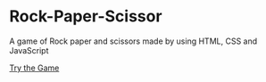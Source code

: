 # Rock-Paper-Scissor
A game of Rock paper and scissors made by using HTML, CSS and JavaScript

[Try the Game](https://kamal-jeetkaur.github.io/Rock-Paper-Scissor)
